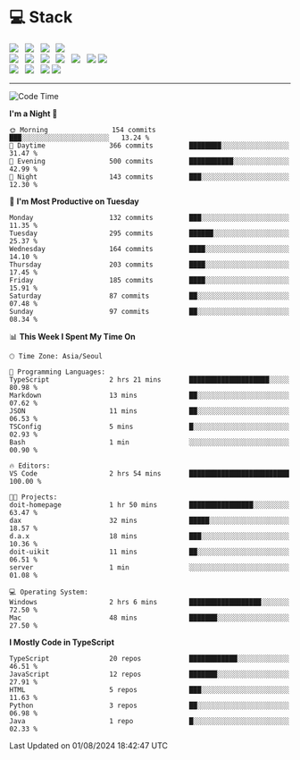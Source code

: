 <h1>💻 Stack</h1>
<div>
 <!-- badge : https://shields.io/ -->
 <!-- icon : https://simpleicons.org/?q=Get -->
 <img src="https://img.shields.io/badge/HTML5-e74c3c?style=flat-square&logo=HTML5&logoColor=white"/> &nbsp 
 <img src="https://img.shields.io/badge/CSS3-0A84FF?style=flat-square&logo=CSS3&logoColor=white"/> &nbsp 
 <img src="https://img.shields.io/badge/JavaScript-FFCD11?style=flat-square&logo=JavaScript&logoColor=white"/> &nbsp 
 <img src="https://img.shields.io/badge/TypeScript-3075C0?style=flat-square&logo=TypeScript&logoColor=white"/>
 <br/>
 <img src="https://img.shields.io/badge/Next-000000?style=flat-square&logo=nextdotjs&logoColor=white"/> &nbsp 
 <img src="https://img.shields.io/badge/React-00BCF6?style=flat-square&logo=React&logoColor=white"/> &nbsp 
 <img src="https://img.shields.io/badge/Redux-764ABC?style=flat-square&logo=Redux&logoColor=white"/> &nbsp
 <img src="https://img.shields.io/badge/Recoil-3578E5?style=flat-square&logo=recoil&logoColor=white"/> &nbsp
 <img src="https://img.shields.io/badge/React-Query-FF4154?style=flat-square&logo=reactquery&logoColor=white"/> &nbsp 
 <img src="https://img.shields.io/badge/styled%2Dcomponents-DB7093?style=flat-square&logo=styled%2Dcomponents&logoColor=white"/>
 <img src="https://img.shields.io/badge/CSS Modules-000000?style=flat-square&logo=CSS Modules&logoColor=white"/> &nbsp 
 <br/>
 <img src="https://img.shields.io/badge/Node-339933?style=flat-square&logo=Node.js&logoColor=white"/> &nbsp 
 <img src="https://img.shields.io/badge/Express-000000?style=flat-square&logo=Express&logoColor=white"/> &nbsp 
 <img src="https://img.shields.io/badge/MongoDB-47A248?style=flat-square&logo=MongoDB&logoColor=white"/>
 <img src="https://img.shields.io/badge/MariaDB-003545?style=flat-square&logo=mariadb&logoColor=white"/>
</div>

<hr>

<!--START_SECTION:waka-->
![Code Time](http://img.shields.io/badge/Code%20Time-1%2C181%20hrs%2055%20mins-blue)

**I'm a Night 🦉** 

```text
🌞 Morning                154 commits         ███░░░░░░░░░░░░░░░░░░░░░░   13.24 % 
🌆 Daytime                366 commits         ████████░░░░░░░░░░░░░░░░░   31.47 % 
🌃 Evening                500 commits         ███████████░░░░░░░░░░░░░░   42.99 % 
🌙 Night                  143 commits         ███░░░░░░░░░░░░░░░░░░░░░░   12.30 % 
```
📅 **I'm Most Productive on Tuesday** 

```text
Monday                   132 commits         ███░░░░░░░░░░░░░░░░░░░░░░   11.35 % 
Tuesday                  295 commits         ██████░░░░░░░░░░░░░░░░░░░   25.37 % 
Wednesday                164 commits         ████░░░░░░░░░░░░░░░░░░░░░   14.10 % 
Thursday                 203 commits         ████░░░░░░░░░░░░░░░░░░░░░   17.45 % 
Friday                   185 commits         ████░░░░░░░░░░░░░░░░░░░░░   15.91 % 
Saturday                 87 commits          ██░░░░░░░░░░░░░░░░░░░░░░░   07.48 % 
Sunday                   97 commits          ██░░░░░░░░░░░░░░░░░░░░░░░   08.34 % 
```


📊 **This Week I Spent My Time On** 

```text
🕑︎ Time Zone: Asia/Seoul

💬 Programming Languages: 
TypeScript               2 hrs 21 mins       ████████████████████░░░░░   80.98 % 
Markdown                 13 mins             ██░░░░░░░░░░░░░░░░░░░░░░░   07.62 % 
JSON                     11 mins             ██░░░░░░░░░░░░░░░░░░░░░░░   06.53 % 
TSConfig                 5 mins              █░░░░░░░░░░░░░░░░░░░░░░░░   02.93 % 
Bash                     1 min               ░░░░░░░░░░░░░░░░░░░░░░░░░   00.90 % 

🔥 Editors: 
VS Code                  2 hrs 54 mins       █████████████████████████   100.00 % 

🐱‍💻 Projects: 
doit-homepage            1 hr 50 mins        ████████████████░░░░░░░░░   63.47 % 
dax                      32 mins             █████░░░░░░░░░░░░░░░░░░░░   18.57 % 
d.a.x                    18 mins             ███░░░░░░░░░░░░░░░░░░░░░░   10.36 % 
doit-uikit               11 mins             ██░░░░░░░░░░░░░░░░░░░░░░░   06.51 % 
server                   1 min               ░░░░░░░░░░░░░░░░░░░░░░░░░   01.08 % 

💻 Operating System: 
Windows                  2 hrs 6 mins        ██████████████████░░░░░░░   72.50 % 
Mac                      48 mins             ███████░░░░░░░░░░░░░░░░░░   27.50 % 
```

**I Mostly Code in TypeScript** 

```text
TypeScript               20 repos            ████████████░░░░░░░░░░░░░   46.51 % 
JavaScript               12 repos            ███████░░░░░░░░░░░░░░░░░░   27.91 % 
HTML                     5 repos             ███░░░░░░░░░░░░░░░░░░░░░░   11.63 % 
Python                   3 repos             ██░░░░░░░░░░░░░░░░░░░░░░░   06.98 % 
Java                     1 repo              █░░░░░░░░░░░░░░░░░░░░░░░░   02.33 % 
```




 Last Updated on 01/08/2024 18:42:47 UTC
<!--END_SECTION:waka-->
